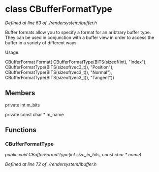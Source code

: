 # class CBufferFormatType

*Defined at line 63 of ./rendersystem/ibuffer.h*

Buffer formats allow you to specify a format for an aribtrary buffer type. They can be used in conjunction with a buffer view in order to access the buffer in a variety of different ways

 Usage:

 CBufferFormat Format(        CBufferFormatType(BITS(sizeof(int), "Index"),        CBufferFormatType(BITS(sizeof(vec3_t)), "Position"),        CBufferFormatType(BITS(sizeof(vec3_t)), "Normal"),        CBufferFormatType(BITS(sizeof(vec3_t)), "Tangent"))





## Members

private int m_bits

private const char * m_name



## Functions

### CBufferFormatType

*public void CBufferFormatType(int size_in_bits, const char * name)*

*Defined at line 72 of ./rendersystem/ibuffer.h*




